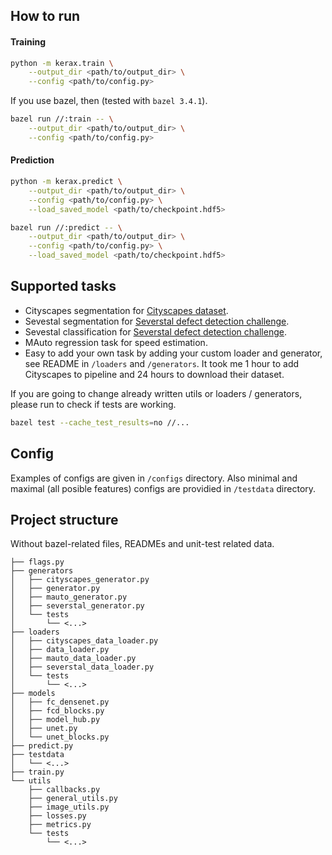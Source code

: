 
## How to run

#### Training
```bash
python -m kerax.train \
    --output_dir <path/to/output_dir> \
    --config <path/to/config.py>
```

If you use bazel, then (tested with `bazel 3.4.1`).
```bash
bazel run //:train -- \
    --output_dir <path/to/output_dir> \
    --config <path/to/config.py>
```

#### Prediction
```bash
python -m kerax.predict \
    --output_dir <path/to/output_dir> \
    --config <path/to/config.py> \
    --load_saved_model <path/to/checkpoint.hdf5>
```

```bash
bazel run //:predict -- \
    --output_dir <path/to/output_dir> \
    --config <path/to/config.py> \
    --load_saved_model <path/to/checkpoint.hdf5>
```

## Supported tasks

* Cityscapes segmentation for [Cityscapes dataset](cityscapes-dataset.com).
* Sevestal segmentation for [Severstal defect detection challenge](https://www.kaggle.com/c/severstal-steel-defect-detection). 
* Sevestal classification for [Severstal defect detection challenge](https://www.kaggle.com/c/severstal-steel-defect-detection). 
* MAuto regression task for speed estimation.
* Easy to add your own task by adding your custom loader and generator, see README in `/loaders` and `/generators`. It took me 1 hour to add Cityscapes to pipeline and 24 hours to download their dataset.


If you are going to change already written utils or loaders / generators, please run to check if tests are working.
```bash
bazel test --cache_test_results=no //...
```

## Config

Examples of configs are given in `/configs` directory.
Also minimal and maximal (all posible features) configs are providied in `/testdata` directory.

## Project structure

Without bazel-related files, READMEs and unit-test related data. 
```
├── flags.py
├── generators
│   ├── cityscapes_generator.py
│   ├── generator.py
│   ├── mauto_generator.py
│   ├── severstal_generator.py
│   └── tests
│       └── <...>
├── loaders
│   ├── cityscapes_data_loader.py
│   ├── data_loader.py
│   ├── mauto_data_loader.py
│   ├── severstal_data_loader.py
│   └── tests
│       └── <...>
├── models
│   ├── fc_densenet.py
│   ├── fcd_blocks.py
│   ├── model_hub.py
│   ├── unet.py
│   └── unet_blocks.py
├── predict.py
├── testdata
│   └── <...>
├── train.py
└── utils
    ├── callbacks.py
    ├── general_utils.py
    ├── image_utils.py
    ├── losses.py
    ├── metrics.py
    └── tests
        └── <...>
```